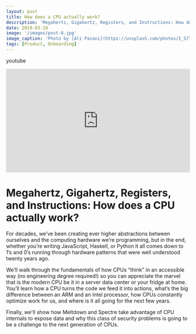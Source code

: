 ```yaml
---
layout: post
title: How does a CPU actually work?
description: 'Megahertz, Gigahertz, Registers, and Instructions: How does a CPU actually work?'
date: 2019-03-19
image: '/images/post-8.jpg'
image_caption: 'Photo by [Ali Pazani](https://unsplash.com/photos/I_S774RnI3g) on [Unsplash](https://unsplash.com/)'
tags: [Product, Onboarding]
---
```


youtube 

<p><iframe src="https://www.youtube.com/embed/0Rnjq20fhUc" loading="lazy" frameborder="0" style="width: 100%; aspect-ratio: 16 / 9;" webkitallowfullscreen mozallowfullscreen allowfullscreen> </iframe></p>

# Megahertz, Gigahertz, Registers, and Instructions: How does a CPU actually work?

For decades, we’ve been creating ever higher abstractions between ourselves and the computing hardware we’re programming, 
but in the end, whether you’re writing JavaScript, Haskell, or Python it all comes down to 1’s and 0’s running through 
hardware patterns that were well understood twenty years ago.

We’ll walk through the fundamentals of how CPUs “think” in an accessible way (no engineering degree required!) so you 
can appreciate the marvel that is the modern CPU be it in a server data center or your fridge at home. You’ll learn how 
a CPU turns the code we feed it into actions, what’s the big difference between an ARM and an Intel processor, how CPUs 
constantly optimize work for us, and where is it all going for the next few years.

Finally, we'll show how Meltdown and Spectre take advantage of CPU internals to expose data and why this class of 
security problems is going to be a challenge to the next generation of CPUs.